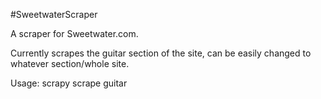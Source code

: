 #SweetwaterScraper

A scraper for Sweetwater.com.

Currently scrapes the guitar section of the site, can be easily changed to whatever section/whole site.

Usage: scrapy scrape guitar
